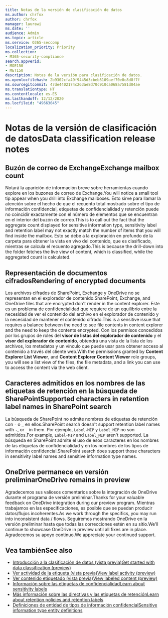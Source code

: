 ```yaml
---
title: Notas de la versión de clasificación de datos
ms.author: chrfox
author: chrfox
manager: laurawi
ms.date: ''
audience: Admin
ms.topic: article
ms.service: O365-seccomp
localization_priority: Priority
ms.collection:
- M365-security-compliance
search.appverid:
- MOE150
- MET150
description: Notas de la versión para clasificación de datos.
ms.openlocfilehash: 2b9302cfa49f9445d3cbeb5109aef70e0c8d8f7f
ms.sourcegitcommit: 47de4402174c263ae8d70c910ca068a7581d04ae
ms.translationtype: HT
ms.contentlocale: es-ES
ms.lasthandoff: 12/12/2020
ms.locfileid: "49663045"
---
```

# <a name="data-classification-release-notes"></a><span data-ttu-id="df5e8-103">Notas de la versión de clasificación de datos</span><span class="sxs-lookup"><span data-stu-id="df5e8-103">Data classification release notes</span></span>


## <a name="exchange-mailbox-count"></a><span data-ttu-id="df5e8-104">Buzón de correo de Exchange</span><span class="sxs-lookup"><span data-stu-id="df5e8-104">Exchange mailbox count</span></span>

<span data-ttu-id="df5e8-105">Notará la aparición de información breve sobre herramientas cuando explore en los buzones de correo de Exchange.</span><span class="sxs-lookup"><span data-stu-id="df5e8-105">You will notice a small tool tip appear when you drill into Exchange mailboxes.</span></span> <span data-ttu-id="df5e8-106">Esto sirve para llamar la atención sobre el hecho de que el recuento total mostrado sobre el tipo de información confidencial, etiquetas de confidencialidad y retención puede no coincidir exactamente con el número de elementos que se encuentran en el interior del buzón de correo.</span><span class="sxs-lookup"><span data-stu-id="df5e8-106">This is to call out the fact that the aggregate count displayed for sensitive information type, sensitivity label and retention label may not exactly match the number of items that you will find inside the mailbox.</span></span> <span data-ttu-id="df5e8-107">Esto se debe a la exploración en profundo de la carpeta para obtener la vista en vivo del contenido, que es clasificado, mientras se calcula el recuento agregado.</span><span class="sxs-lookup"><span data-stu-id="df5e8-107">This is because the drill-down into the folder fetches the live view of content, which is classified, while the aggregated count is calculated.</span></span>


## <a name="rendering-of-encrypted-documents"></a><span data-ttu-id="df5e8-108">Representación de documentos cifrados</span><span class="sxs-lookup"><span data-stu-id="df5e8-108">Rendering of encrypted documents</span></span>

<span data-ttu-id="df5e8-109">Los archivos cifrados de SharePoint, Exchange y OneDrive no se representan en el explorador de contenido.</span><span class="sxs-lookup"><span data-stu-id="df5e8-109">SharePoint, Exchange, and OneDrive files that are encrypted don't render in the content explorer.</span></span> <span data-ttu-id="df5e8-110">Este es un problema de confidencialidad que requiere de un equilibrio entre la necesidad de ver el contenido del archivo en el explorador de contenido y la necesidad de mantener el contenido cifrado.</span><span class="sxs-lookup"><span data-stu-id="df5e8-110">This is a sensitive issue that requires a balance between the need to see file contents in content explorer and the need to keep the contents encrypted.</span></span> <span data-ttu-id="df5e8-111">Con los permisos concedidos por los grupos de roles del **visor de listas del explorador de contenido** y el **visor del explorador de contenido**, obtendrá una vista de la lista de los archivos, los metadatos y un vínculo que puede usar para obtener acceso al contenido a través del cliente web.</span><span class="sxs-lookup"><span data-stu-id="df5e8-111">With the permissions granted by **Content Explorer List Viewer**, and **Content Explorer Content Viewer** role groups, you will see a list view of the files, the file  metadata, and a link you can use to access the content via the web client.</span></span>

## <a name="supported-characters-in-retention-label-names-in-sharepoint-search"></a><span data-ttu-id="df5e8-112">Caracteres admitidos en los nombres de las etiquetas de retención en la búsqueda de SharePoint</span><span class="sxs-lookup"><span data-stu-id="df5e8-112">Supported characters in retention label names in SharePoint search</span></span>

<span data-ttu-id="df5e8-113">La búsqueda de SharePoint no admite nombres de etiquetas de retención con `-` o `_` en ellos.</span><span class="sxs-lookup"><span data-stu-id="df5e8-113">SharePoint search doesn't support retention label names with `-`, or `_` in them.</span></span> <span data-ttu-id="df5e8-114">Por ejemplo, `Label-MIP` y `Label_MIP` no son admitidos.</span><span class="sxs-lookup"><span data-stu-id="df5e8-114">For example, `Label-MIP` and `Label_MIP` aren't supported.</span></span> <span data-ttu-id="df5e8-115">La búsqueda en SharePoint admite el uso de esos caracteres en los nombres de las etiquetas de confidencialidad y en los nombres de los tipos de información confidencial.</span><span class="sxs-lookup"><span data-stu-id="df5e8-115">SharePoint search does support those characters in sensitivity label names and sensitive information type names.</span></span>

## <a name="onedrive-remains-in-preview"></a><span data-ttu-id="df5e8-116">OneDrive permanece en versión preliminar</span><span class="sxs-lookup"><span data-stu-id="df5e8-116">OneDrive remains in preview</span></span>

<span data-ttu-id="df5e8-117">Agradecemos sus valiosos comentarios sobre la integración de OneDrive durante el programa de versión preliminar.</span><span class="sxs-lookup"><span data-stu-id="df5e8-117">Thanks for your valuable feedback on OneDrive integration during our preview program.</span></span> <span data-ttu-id="df5e8-118">Mientras trabajamos en las especificaciones, es posible que se puedan producir datos/flujos incoherentes.</span><span class="sxs-lookup"><span data-stu-id="df5e8-118">As we work through the specifics, you may run into inconsistent data / flows.</span></span> <span data-ttu-id="df5e8-119">Seguiremos mostrando OneDrive en la versión preliminar hasta que todas las correcciones estén en su sitio.</span><span class="sxs-lookup"><span data-stu-id="df5e8-119">We'll continue to showcase OneDrive in preview until all fixes are in place.</span></span> <span data-ttu-id="df5e8-120">Agradecemos su apoyo continuo.</span><span class="sxs-lookup"><span data-stu-id="df5e8-120">We appreciate your continued support.</span></span>


## <a name="see-also"></a><span data-ttu-id="df5e8-121">Vea también</span><span class="sxs-lookup"><span data-stu-id="df5e8-121">See also</span></span>

- [<span data-ttu-id="df5e8-122">Introducción a la clasificación de datos (vista previa)</span><span class="sxs-lookup"><span data-stu-id="df5e8-122">Get started with data classification (preview)</span></span>](data-classification-overview.md)
- [<span data-ttu-id="df5e8-123">Ver actividad de la etiqueta (vista previa)</span><span class="sxs-lookup"><span data-stu-id="df5e8-123">View label activity (preview)</span></span>](data-classification-activity-explorer.md)
- [<span data-ttu-id="df5e8-124">Ver contenido etiquetado (vista previa)</span><span class="sxs-lookup"><span data-stu-id="df5e8-124">View labeled content (preview)</span></span>](data-classification-content-explorer.md)
- [<span data-ttu-id="df5e8-125">Información sobre las etiquetas de confidencialidad</span><span class="sxs-lookup"><span data-stu-id="df5e8-125">Learn about sensitivity labels</span></span>](sensitivity-labels.md)
- [<span data-ttu-id="df5e8-126">Más información sobre las directivas y las etiquetas de retención</span><span class="sxs-lookup"><span data-stu-id="df5e8-126">Learn about retention policies and retention labels</span></span>](retention.md)
- [<span data-ttu-id="df5e8-127">Definiciones de entidad de tipos de información confidencial</span><span class="sxs-lookup"><span data-stu-id="df5e8-127">Sensitive information type entity definitions</span></span>](sensitive-information-type-entity-definitions.md)